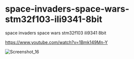 # space-invaders-space-wars-stm32f103-ili9341-8bit
space invaders space wars stm32f103 ili9341 8bit

https://www.youtube.com/watch?v=1Bmk149Mn-Y

![Screenshot_16](https://user-images.githubusercontent.com/31142397/205463671-7db0e489-1ec4-4e0a-a6ac-80c4326bffa2.jpg)
